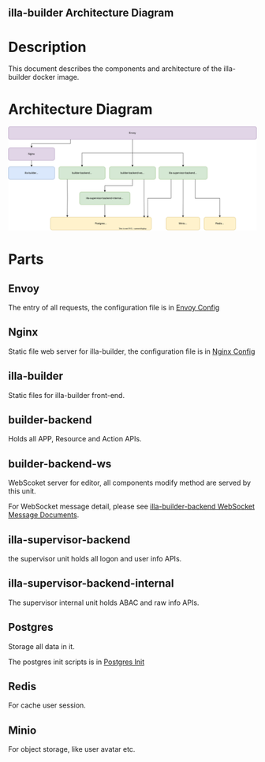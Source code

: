 illa-builder Architecture Diagram
---------------------------------

# Description

This document describes the components and architecture of the illa-builder docker image.



# Architecture Diagram

![img](./assets/images/illa-builder-self-host-arch.svg)



# Parts

## Envoy

The entry of all requests, the configuration file is in [Envoy Config](../config/envoy/illa-unit-ingress.yaml)

## Nginx

Static file web server for illa-builder, the configuration file is in [Nginx Config](../config/nginx/illa-builder-frontend.conf)

## illa-builder

Static files for illa-builder front-end.

## builder-backend

Holds all APP, Resource and Action APIs. 

## builder-backend-ws

WebScoket server for editor, all components modify method are served by this unit. 

For WebSocket message detail, please see [illa-builder-backend WebSocket Message Documents](https://github.com/illacloud/illa-builder-backend-websocket-docs).

## illa-supervisor-backend

the supervisor unit holds all logon and user info APIs.

## illa-supervisor-backend-internal

The supervisor internal unit holds ABAC and raw info APIs.

## Postgres

Storage all data in it.

The postgres init scripts is in [Postgres Init](../scripts/postgres-init.sh)

## Redis

For cache user session.

## Minio

For object storage, like user avatar etc.
